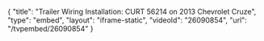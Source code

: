 {
    "title": "Trailer Wiring Installation: CURT 56214 on 2013 Chevrolet Cruze",
    "type": "embed",
    "layout": "iframe-static",
    "videoId": "26090854",
    "url": "\/tvpembed\/26090854"
}